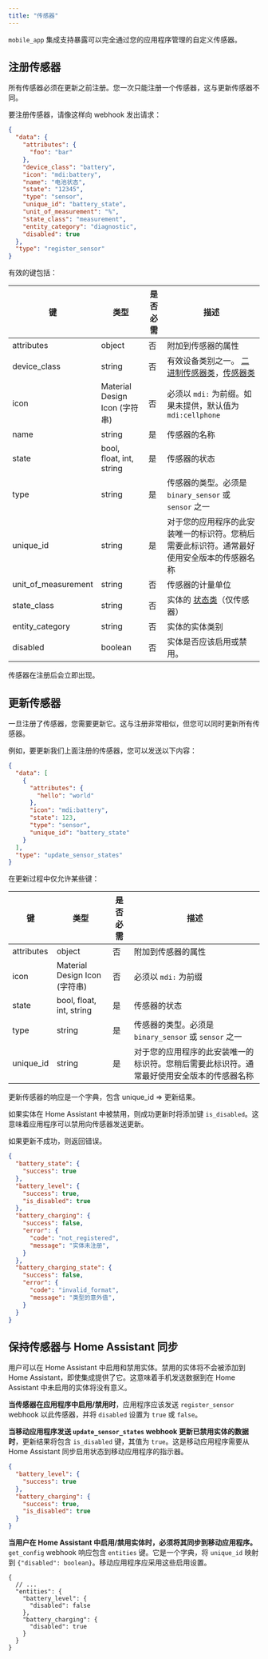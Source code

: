 ```yaml
---
title: "传感器"
---
```


`mobile_app` 集成支持暴露可以完全通过您的应用程序管理的自定义传感器。

## 注册传感器

所有传感器必须在更新之前注册。您一次只能注册一个传感器，这与更新传感器不同。

要注册传感器，请像这样向 webhook 发出请求：

```json
{
  "data": {
    "attributes": {
      "foo": "bar"
    },
    "device_class": "battery",
    "icon": "mdi:battery",
    "name": "电池状态",
    "state": "12345",
    "type": "sensor",
    "unique_id": "battery_state",
    "unit_of_measurement": "%",
    "state_class": "measurement",
    "entity_category": "diagnostic",
    "disabled": true
  },
  "type": "register_sensor"
}
```

有效的键包括：

| 键                   | 类型                          | 是否必需 | 描述                                                                                                                                                     |
|---------------------|-------------------------------|----------|---------------------------------------------------------------------------------------------------------------------------------------------------------|
| attributes          | object                        | 否       | 附加到传感器的属性                                                                                                                                      |
| device_class        | string                        | 否       | 有效设备类别之一。 [二进制传感器类](https://www.home-assistant.io/integrations/binary_sensor/#device-class)，[传感器类](https://www.home-assistant.io/integrations/sensor/#device-class) |
| icon                | Material Design Icon (字符串) | 否       | 必须以 `mdi:` 为前缀。如果未提供，默认值为 `mdi:cellphone`                                                                                                                                  |
| name                | string                        | 是       | 传感器的名称                                                                                                                                              |
| state               | bool, float, int, string      | 是       | 传感器的状态                                                                                                                                              |
| type                | string                        | 是       | 传感器的类型。必须是 `binary_sensor` 或 `sensor` 之一                                                                                                                                              |
| unique_id           | string                        | 是       | 对于您的应用程序的此安装唯一的标识符。您稍后需要此标识符。通常最好使用安全版本的传感器名称                                                                          |
| unit_of_measurement | string                        | 否       | 传感器的计量单位                                                                                                                                          |
| state_class         | string                        | 否       | 实体的 [状态类](../../core/entity/sensor.md#available-state-classes)（仅传感器）                                                                 |
| entity_category     | string                        | 否       | 实体的实体类别                                                                                                                                        |
| disabled            | boolean                       | 否       | 实体是否应该启用或禁用。                                                                                                                                 |

传感器在注册后会立即出现。

## 更新传感器

一旦注册了传感器，您需要更新它。这与注册非常相似，但您可以同时更新所有传感器。

例如，要更新我们上面注册的传感器，您可以发送以下内容：

```json
{
  "data": [
    {
      "attributes": {
        "hello": "world"
      },
      "icon": "mdi:battery",
      "state": 123,
      "type": "sensor",
      "unique_id": "battery_state"
    }
  ],
  "type": "update_sensor_states"
}
```

在更新过程中仅允许某些键：

| 键                   | 类型                          | 是否必需 | 描述                                                                                                                                      |
|---------------------|-------------------------------|----------|------------------------------------------------------------------------------------------------------------------------------------------|
| attributes          | object                        | 否       | 附加到传感器的属性                                                                                                                                                                  |
| icon                | Material Design Icon (字符串) | 否       | 必须以 `mdi:` 为前缀                                                                                                                                                                   |
| state               | bool, float, int, string      | 是       | 传感器的状态                                                                                                                                                                       |
| type                | string                        | 是       | 传感器的类型。必须是 `binary_sensor` 或 `sensor` 之一                                                                                                                              |
| unique_id           | string                        | 是       | 对于您的应用程序的此安装唯一的标识符。您稍后需要此标识符。通常最好使用安全版本的传感器名称                                                                                                                                   |

更新传感器的响应是一个字典，包含 unique_id => 更新结果。

如果实体在 Home Assistant 中被禁用，则成功更新时将添加键 `is_disabled`。这意味着应用程序可以禁用向传感器发送更新。

如果更新不成功，则返回错误。

```json
{
  "battery_state": {
    "success": true
  },
  "battery_level": {
    "success": true,
    "is_disabled": true
  },
  "battery_charging": {
    "success": false,
    "error": {
      "code": "not_registered",
      "message": "实体未注册",
    }
  },
  "battery_charging_state": {
    "success": false,
    "error": {
      "code": "invalid_format",
      "message": "类型的意外值",
    }
  }
}
```

## 保持传感器与 Home Assistant 同步

用户可以在 Home Assistant 中启用和禁用实体。禁用的实体将不会被添加到 Home Assistant，即使集成提供了它。这意味着手机发送数据到在 Home Assistant 中未启用的实体将没有意义。

**当传感器在应用程序中启用/禁用时**，应用程序应该发送 `register_sensor` webhook 以此传感器，并将 `disabled` 设置为 `true` 或 `false`。

**当移动应用程序发送 `update_sensor_states` webhook 更新已禁用实体的数据时**，更新结果将包含 `is_disabled` 键，其值为 `true`。这是移动应用程序需要从 Home Assistant 同步启用状态到移动应用程序的指示器。

```json
{
  "battery_level": {
    "success": true
  },
  "battery_charging": {
    "success": true,
    "is_disabled": true
  }
}
```

**当用户在 Home Assistant 中启用/禁用实体时，必须将其同步到移动应用程序。** `get_config` webhook 响应包含 `entities` 键。它是一个字典，将 `unique_id` 映射到 `{"disabled": boolean}`。移动应用程序应采用这些启用设置。

```json5
{
  // ...
  "entities": {
    "battery_level": {
      "disabled": false
    },
    "battery_charging": {
      "disabled": true
    }
  }
}